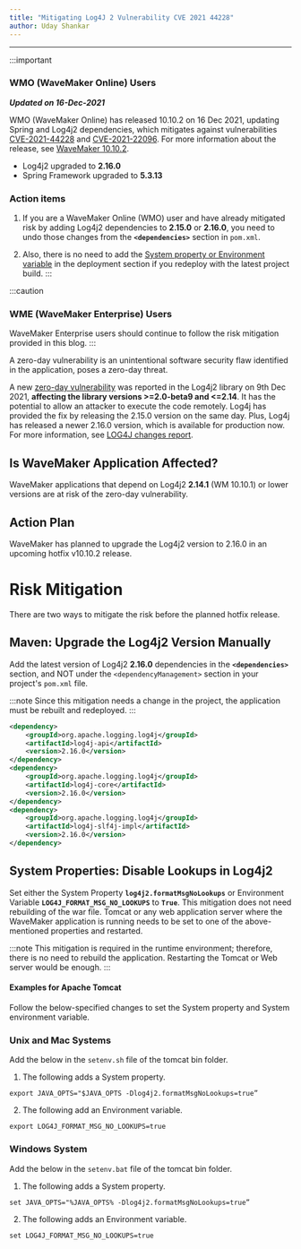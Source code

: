 ```yaml
---
title: "Mitigating Log4J 2 Vulnerability CVE 2021 44228"
author: Uday Shankar
---
```

---

:::important
### WMO (WaveMaker Online) Users 

***Updated on 16-Dec-2021***

WMO (WaveMaker Online) has released 10.10.2 on 16 Dec 2021, updating Spring and Log4j2 dependencies, which mitigates against vulnerabilities [CVE-2021-44228](https://nvd.nist.gov/vuln/detail/CVE-2021-44228) and [CVE-2021-22096](https://nvd.nist.gov/vuln/detail/CVE-2021-22096). For more information about the release, see [WaveMaker 10.10.2](/learn/wavemaker-release-notes/v10-10-2).


- Log4j2 upgraded to **2.16.0**
- Spring Framework upgraded to **5.3.13**

### Action items

1. If you are a WaveMaker Online (WMO) user and have already mitigated risk by adding Log4j2 dependencies to **2.15.0** or **2.16.0**, you need to undo those changes from the **`<dependencies>`** section in `pom.xml`. 

2. Also, there is no need to add the [System property or Environment variable](#system-properties-disable-lookups-in-log4j2) in the deployment section if you redeploy with the latest project build.
:::

:::caution
### WME (WaveMaker Enterprise) Users 

WaveMaker Enterprise users should continue to follow the risk mitigation provided in this blog.
:::

A zero-day vulnerability is an unintentional software security flaw identified in the application, poses a zero-day threat. 

A new [zero-day vulnerability](https://cve.mitre.org/cgi-bin/cvename.cgi?name=CVE-2021-44228) was reported in the Log4j2 library on 9th Dec 2021, **affecting the library versions >=2.0-beta9 and <=2.14**. It has the potential to allow an attacker to execute the code remotely. Log4j has provided the fix by releasing the 2.15.0 version on the same day. Plus, Log4j has released a newer 2.16.0 version, which is available for production now. For more information, see [LOG4J changes report](https://logging.apache.org/log4j/2.x/changes-report.html#a2.16.0).

<!--truncate-->

## Is WaveMaker Application Affected?

WaveMaker applications that depend on Log4j2 **2.14.1** (WM 10.10.1) or lower versions are at risk of the zero-day vulnerability. 

## Action Plan

WaveMaker has planned to upgrade the Log4j2 version to 2.16.0 in an upcoming hotfix v10.10.2 release.

# Risk Mitigation

There are two ways to mitigate the risk before the planned hotfix release.

## Maven: Upgrade the Log4j2 Version Manually

Add the latest version of Log4j2 **2.16.0** dependencies in the **`<dependencies>`** section, and NOT under the `<dependencyManagement>` section in your project's `pom.xml` file.

:::note
Since this mitigation needs a change in the project, the application must be rebuilt and redeployed.
:::

```xml
<dependency>
    <groupId>org.apache.logging.log4j</groupId>
    <artifactId>log4j-api</artifactId>
    <version>2.16.0</version>
</dependency>
<dependency>
    <groupId>org.apache.logging.log4j</groupId>
    <artifactId>log4j-core</artifactId>
    <version>2.16.0</version>
</dependency>
<dependency>
    <groupId>org.apache.logging.log4j</groupId>
    <artifactId>log4j-slf4j-impl</artifactId>
    <version>2.16.0</version>
</dependency>
```

## System Properties: Disable Lookups in Log4j2

Set either the System Property **`log4j2.formatMsgNoLookups`** or Environment Variable **`LOG4J_FORMAT_MSG_NO_LOOKUPS`** to **`True`**. This mitigation does not need rebuilding of the war file. Tomcat or any web application server where the WaveMaker application is running needs to be set to one of the above-mentioned properties and restarted.

:::note
This mitigation is required in the runtime environment; therefore, there is no need to rebuild the application. Restarting the Tomcat or Web server would be enough.
:::

#### Examples for Apache Tomcat

Follow the below-specified changes to set the System property and System environment variable.


### Unix and Mac Systems

Add the below in the `setenv.sh` file of the tomcat bin folder. 

1. The following adds a System property.

```
export JAVA_OPTS="$JAVA_OPTS -Dlog4j2.formatMsgNoLookups=true” 
```

2. The following add an Environment variable.

```
export LOG4J_FORMAT_MSG_NO_LOOKUPS=true 
```

### Windows System 

Add the below in the `setenv.bat` file of the tomcat bin folder.

1. The following adds a System property.

```
set JAVA_OPTS="%JAVA_OPTS% -Dlog4j2.formatMsgNoLookups=true”
```

2. The following adds an Environment variable.

```
set LOG4J_FORMAT_MSG_NO_LOOKUPS=true 
```